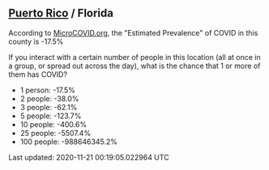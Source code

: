 
## [Puerto Rico](/united-states/puerto-rico) / Florida

According to [MicroCOVID.org](http://microcovid.org),
the "Estimated Prevalence" of COVID in this county is -17.5%

If you interact with a certain number of people in this location
(all at once in a group, or spread out across the day), what is the chance that
1 or more of them has COVID?

- 1 person: -17.5%
- 2 people: -38.0%
- 3 people: -62.1%
- 5 people: -123.7%
- 10 people: -400.6%
- 25 people: -5507.4%
- 100 people: -988646345.2%

Last updated: 2020-11-21 00:19:05.022964 UTC

